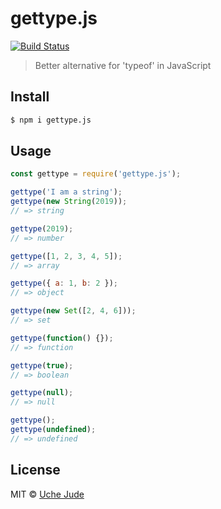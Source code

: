 # gettype.js  

[![Build Status](https://travis-ci.org/iamuchejude/gettype.js.svg?branch=master)](https://travis-ci.org/iamuchejude/gettype.js)  

> Better alternative for 'typeof' in JavaScript

## Install

```sh
$ npm i gettype.js
```

## Usage

```js
const gettype = require('gettype.js');

gettype('I am a string');
gettype(new String(2019));
// => string

gettype(2019);
// => number

gettype([1, 2, 3, 4, 5]);
// => array

gettype({ a: 1, b: 2 });
// => object

gettype(new Set([2, 4, 6]));
// => set

gettype(function() {});
// => function

gettype(true);
// => boolean

gettype(null);
// => null

gettype();
gettype(undefined);
// => undefined

```  


## License
MIT © [Uche Jude](https://iamuchejude.com)